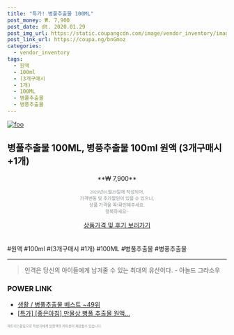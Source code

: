 ```yaml
--- 
title: "특가! 병풀추출물 100ML" 
post_money: ₩. 7,900 
post_date: dt. 2020.01.29 
post_img_url: https://static.coupangcdn.com/image/vendor_inventory/images/2018/07/08/2/3/14284f98-a833-4bd6-9971-c6666fbc1f16.png 
post_link_url: https://coupa.ng/bnGmoz 
categories: 
  - vendor_inventory 
tags: 
  - 원액 
  - 100ml 
  - (3개구매시 
  - 1개) 
  - 100ML 
  - 병풀추출물 
  - 병풍추출물 
--- 
```

[![foo](https://static.coupangcdn.com/image/vendor_inventory/images/2018/07/08/2/3/14284f98-a833-4bd6-9971-c6666fbc1f16.png)](https://coupa.ng/bnGmoz) 

## 병풀추출물 100ML, 병풍추출물 100ml 원액 (3개구매시+1개) 
<p style="text-align: center;">**₩ 7,900**</p> 
<p style="text-align: center;"><span style="color: #898c8f; font-family: Georgia,Times,serif; font-size: 0.75em;">2020년01월29일에 작성되어, <br>가격변동 및 추가할인이 있을 수 있으니,<br> 상품 가격을 꼭!확인해주세요.<br>행복하세요~</span> 
</p>	 
<div markdown="0" style="text-align: center;"><a href="https://coupa.ng/bnGmoz" class="btn btn--success">상품가격 및 후기 보러가기</a></div> 
<br><br> 
  #원액 #100ml #(3개구매시 #1개) #100ML #병풀추출물 #병풍추출물 
<hr> 

> 인격은 당신의 아이들에게 남겨줄 수 있는 최대의 유산이다. - 아놀드 그라소우 


### POWER LINK

* <a href="https://blog.naver.com/santokki14/221789173392" target="_blank">생활 / 병풀추출물 베스트 ~49위</a>
* <a href="https://blog.naver.com/an0733/221789576553" target="_blank">[특가] [좋은아침] 만물상 병풀 추출물 원액...</a>

<span style="color: #898c8f; font-family: Georgia,Times,serif; font-size: 0.55em;">파트너스활동으로 작성자에게 일정액의 커미션이 제공될수 있습니다.</span> 
